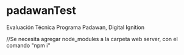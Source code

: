 # padawanTest
Evaluación Técnica Programa Padawan, Digital Ignition

//Se necesita agregar node_modules a la carpeta web server, con el comando "npm i"
